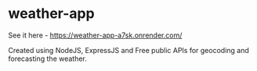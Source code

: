 # weather-app

See it here - https://weather-app-a7sk.onrender.com/

Created using NodeJS, ExpressJS and Free public APIs for geocoding and forecasting the weather.
